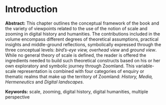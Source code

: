 # Introduction

**Abstract:** This chapter outlines the conceptual framework of the book and the variety of viewpoints related to the use of the notion of scale and zooming in digital history and humanities. The contributions included in the volume encompass different degrees of theoretical assumptions, practical insights and middle-ground reflections, symbolically expressed through the three conceptual levels: *bird’s-eye view, overhead view* and *ground view*. While no general theory of scale is defined, the reader is offered the ingredients needed to build such theoretical constructs based on his or her own exploratory and symbolic journey through Zoomland. This variable-scale representation is combined with four categories of enquiry or thematic realms that make up the territory of Zoomland: *History, Media, Hermeneutics* and *Digital landscapes*.

**Keywords:** scale, zooming, digital history, digital humanities, multiple perspective

